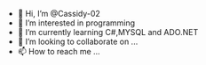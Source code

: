 - 👋 Hi, I’m @Cassidy-02
- 👀 I’m interested in programming
- 🌱 I’m currently learning C#,MYSQL and ADO.NET
- 💞️ I’m looking to collaborate on ...
- 📫 How to reach me ...

<!---
Cassidy-02/Cassidy-02 is a ✨ special ✨ repository because its `README.md` (this file) appears on your GitHub profile.
You can click the Preview link to take a look at your changes.
--->
